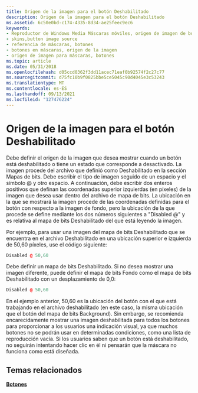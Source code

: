 ```yaml
---
title: Origen de la imagen para el botón Deshabilitado
description: Origen de la imagen para el botón Deshabilitado
ms.assetid: 6c50e0bd-c174-4335-8d34-ae25feec9ec6
keywords:
- Reproductor de Windows Media Máscaras móviles, origen de imagen de botón
- skins,button image source
- referencia de máscaras, botones
- botones en máscaras, origen de la imagen
- origen de imagen para máscaras, botones
ms.topic: article
ms.date: 05/31/2018
ms.openlocfilehash: d05ccd0362f3dd11acec71eaf0b92574f2c27c77
ms.sourcegitcommit: d75fc10b9f0825bbe5ce5045c90d4045e3c53243
ms.translationtype: MT
ms.contentlocale: es-ES
ms.lasthandoff: 09/13/2021
ms.locfileid: "127476224"
---
```

# <a name="image-source-for-disabled-button"></a>Origen de la imagen para el botón Deshabilitado

Debe definir el origen de la imagen que desea mostrar cuando un botón está deshabilitado o tiene un estado que corresponde a desactivado. La imagen procede del archivo que definió como Deshabilitado en la sección Mapas de bits. Debe escribir el tipo de imagen seguido de un espacio y el símbolo @ y otro espacio. A continuación, debe escribir dos enteros positivos que definan las coordenadas superior izquierdas (en píxeles) de la imagen que desea usar dentro del archivo de mapa de bits. La ubicación en la que se mostrará la imagen procede de las coordenadas definidas para el botón con respecto a la imagen de fondo, pero la ubicación de la que procede se define mediante los dos números siguientes a "Disabled @" y es relativa al mapa de bits Deshabilitado del que está leyendo la imagen.

Por ejemplo, para usar una imagen del mapa de bits Deshabilitado que se encuentra en el archivo Deshabilitado en una ubicación superior e izquierda de 50,60 píxeles, use el código siguiente:


```C++
Disabled @ 50,60

```



Debe definir un mapa de bits Deshabilitado. Si no desea mostrar una imagen diferente, puede definir el mapa de bits Fondo como el mapa de bits Deshabilitado con un desplazamiento de 0,0:


```C++
Disabled @ 50,60

```



En el ejemplo anterior, 50,60 es la ubicación del botón con el que está trabajando en el archivo deshabilitado (en este caso, la misma ubicación que el botón del mapa de bits Background). Sin embargo, se recomienda encarecidamente mostrar una imagen deshabilitada para todos los botones para proporcionar a los usuarios una indicación visual, ya que muchos botones no se podrán usar en determinadas condiciones, como una lista de reproducción vacía. Si los usuarios saben que un botón está deshabilitado, no seguirán intentando hacer clic en él ni pensarán que la máscara no funciona como está diseñada.

## <a name="related-topics"></a>Temas relacionados

<dl> <dt>

[**Botones**](buttons.md)
</dt> </dl>

 

 




